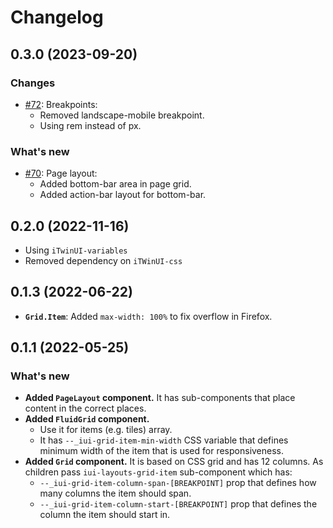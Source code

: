 # Changelog

## 0.3.0 (2023-09-20)

### Changes

- [#72](https://github.com/iTwin/iTwinUI-layouts/pull/72): Breakpoints:
  - Removed landscape-mobile breakpoint.
  - Using rem instead of px.

### What's new

- [#70](https://github.com/iTwin/iTwinUI-layouts/pull/70): Page layout:
  - Added bottom-bar area in page grid.
  - Added action-bar layout for bottom-bar.

## 0.2.0 (2022-11-16)

- Using `iTwinUI-variables`
- Removed dependency on `iTWinUI-css`

## 0.1.3 (2022-06-22)

- **`Grid.Item`**: Added `max-width: 100%` to fix overflow in Firefox.

## 0.1.1 (2022-05-25)

### What's new

- **Added `PageLayout` component.** It has sub-components that place content in the correct places.
- **Added `FluidGrid` component.**
  - Use it for items (e.g. tiles) array.
  - It has `--_iui-grid-item-min-width` CSS variable that defines minimum width of the item that is used for responsiveness.
- **Added `Grid` component.** It is based on CSS grid and has 12 columns. As children pass `iui-layouts-grid-item` sub-component which has:
  - `--_iui-grid-item-column-span-[BREAKPOINT]` prop that defines how many columns the item should span.
  - `--_iui-grid-item-column-start-[BREAKPOINT]` prop that defines the column the item should start in.
